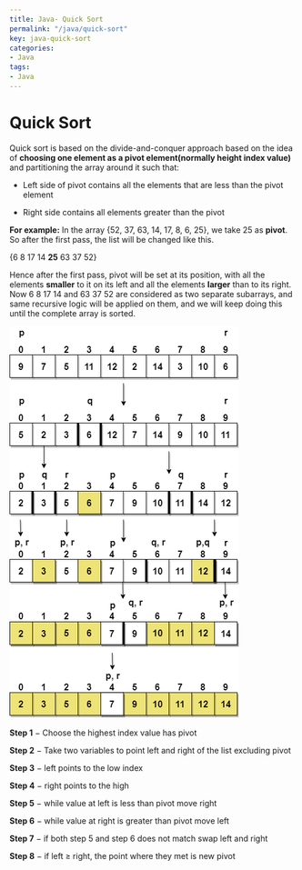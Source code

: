 ```yaml
---
title: Java- Quick Sort
permalink: "/java/quick-sort"
key: java-quick-sort
categories:
- Java
tags:
- Java
---
```


Quick Sort
==============

Quick sort is based on the divide-and-conquer approach based on the idea of
**choosing one element as a pivot element(normally height index value)** and
partitioning the array around it such that:

-   Left side of pivot contains all the elements that are less than the pivot
    element

-   Right side contains all elements greater than the pivot

**For example:** In the array {52, 37, 63, 14, 17, 8, 6, 25}, we
take 25 as **pivot**. So after the first pass, the list will be changed like
this.

{6 8 17 14 **25** 63 37 52}

Hence after the first pass, pivot will be set at its position, with all the
elements **smaller** to it on its left and all the elements **larger** than to
its right. Now 6 8 17 14 and 63 37 52 are considered as two separate subarrays,
and same recursive logic will be applied on them, and we will keep doing this
until the complete array is sorted.

![How Quick Sort algorithm works](media/0315890eb5ba0e447ca2eb43dc46add1.png)

**Step 1** − Choose the highest index value has pivot

**Step 2** − Take two variables to point left and right of the list excluding
pivot

**Step 3** − left points to the low index

**Step 4** − right points to the high

**Step 5** − while value at left is less than pivot move right

**Step 6** − while value at right is greater than pivot move left

**Step 7** − if both step 5 and step 6 does not match swap left and right

**Step 8** − if left ≥ right, the point where they met is new pivot
